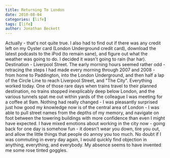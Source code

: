 ```yaml
---
title: Returning To London
date: 2010-08-04
categories: [life]
tags: [life]
author: Jonathan Beckett
---
```


 Actually - that's not quite true. I also had to find out if there was any credit left on my Oyster card (London Underground credit card), download the latest podcasts to the iPod (to remain sane), and figure out what the weather was going to do. I decided it wasn't going to rain (har har). Destination - Liverpool Street. The early morning hours seemed rather odd - retracing the steps I had made every morning through 2007 and 2008 - from home to Paddington, into the London Underground, and then half a lap of the Circle Line to reach Liverpool Street, and "The City". Everything worked today. One of those rare days when trains travel to their planned destination, no trains stopped inexplicably deep below London, and the various tunnels spat me out within yards of the colleague I was meeting for a coffee at 9am. Nothing had really changed - I was pleasantly surprised just how good my knowledge now is of the central area of London - I was able to pull street names from the depths of my memory, and navigate on foot between the towering buildings with more confidence than even I might have expected. I have mixed emotions about working in the city now - going back for one day is somehow fun - it doesn't wear you down, tire you out, and allow the little things that people do annoy you too much. No doubt if I was commuting in every day again, I would quickly find objection in anything, everything, and everybody. My absence seems to have invented me some rose tinted goggles.